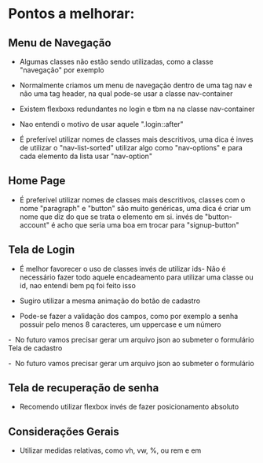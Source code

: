 # Pontos a melhorar:

## Menu de Navegação

- Algumas classes não estão sendo utilizadas, como a classe "navegação" por exemplo

- Normalmente criamos um menu de navegação dentro de uma tag nav e não uma tag header, na qual pode-se usar a classe nav-container

- Existem flexboxs redundantes no login e tbm na na classe nav-container

- Nao entendi o motivo de usar aquele ".login::after"

- É preferível utilizar nomes de classes mais descritivos, uma dica é inves de utilizar o "nav-list-sorted" utilizar algo como "nav-options" e para cada elemento da lista usar "nav-option"

## Home Page

- É preferível utilizar nomes de classes mais descritivos, classes com o nome "paragraph" e "button" são muito genéricas, uma dica é criar um nome que diz do que se trata o elemento em si. invés de "button-account" é acho que seria uma boa em trocar para "signup-button"

## Tela de Login

- É melhor favorecer o uso de classes invés de utilizar ids- Não é necessário fazer todo aquele encadeamento para utilizar uma classe ou id, nao entendi bem pq foi feito isso

- Sugiro utilizar a mesma animação do botão de cadastro

- Pode-se fazer a validação dos campos, como por exemplo a senha possuir pelo menos 8 caracteres, um uppercase e um número

-  No futuro vamos precisar gerar um arquivo json ao submeter o formulário
Tela de cadastro

-  No futuro vamos precisar gerar um arquivo json ao submeter o formulário

## Tela de recuperação de senha

- Recomendo utilizar flexbox invés de fazer posicionamento absoluto

## Considerações Gerais

- Utilizar medidas relativas, como vh, vw, %, ou rem e em
